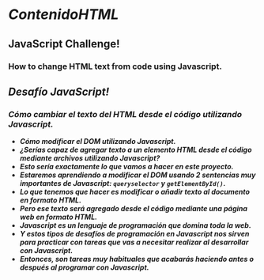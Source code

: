 # **_ContenidoHTML_**

## JavaScript Challenge!

### How to change HTML text from code using Javascript.

## **_Desafío JavaScript!_**

### **_Cómo cambiar el texto del HTML desde el código utilizando Javascript._**

- **_Cómo modificar el DOM utilizando Javascript._**
- **_¿Serías capaz de agregar texto a un elemento HTML desde el código mediante archivos utilizando Javascript?_**
- **_Esto sería exactamente lo que vamos a hacer en este proyecto._**
- **_Estaremos aprendiendo a modificar el DOM usando 2 sentencias muy importantes de Javascript: ```queryselector``` y ```getElementById()```._**
- **_Lo que tenemos que hacer es modificar o añadir texto al documento en formato HTML._**
- **_Pero ese texto será agregado desde el código mediante una página web en formato HTML._**
- **_Javascript es un lenguaje de programación que domina toda la web._**
- **_Y estos tipos de desafíos de programación en Javascript nos sirven para practicar con tareas que vas a necesitar realizar al desarrollar con Javascript._**
- **_Entonces, son tareas muy habituales que acabarás haciendo antes o después al programar con Javascript._**
